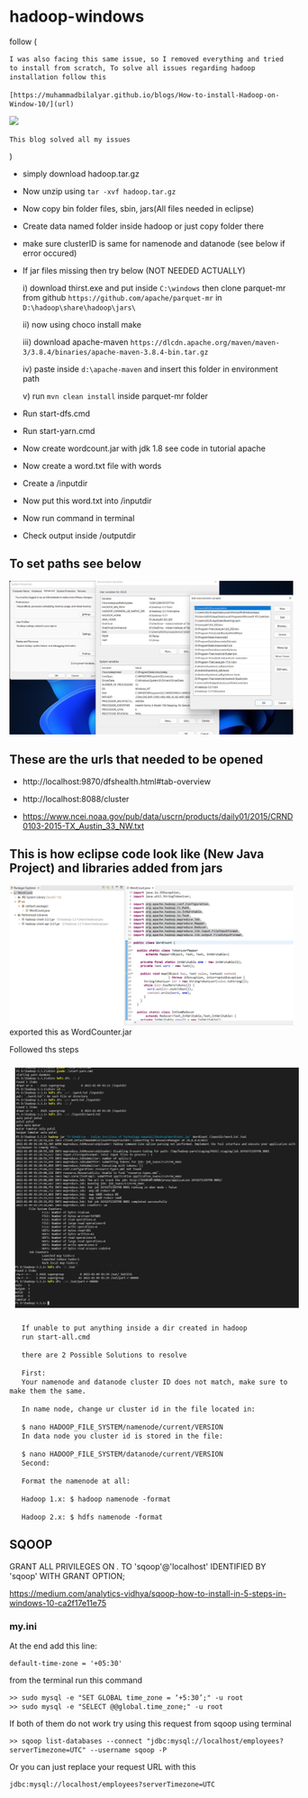 # hadoop-windows
  follow (
     
    I was also facing this same issue, so I removed everything and tried to install from scratch, To solve all issues regarding hadoop installation follow this

    [https://muhammadbilalyar.github.io/blogs/How-to-install-Hadoop-on-Window-10/](url)
  
  <img src="https://i.stack.imgur.com/rQVQi.png">

    This blog solved all my issues
   )
   
 - simply download hadoop.tar.gz 
 - Now unzip using `tar -xvf hadoop.tar.gz`
 - Now copy bin folder files, sbin, jars(All files needed in eclipse)
 - Create data named folder inside hadoop or just copy folder there
 - make sure clusterID is same for namenode and datanode (see below if error occured)
 - If jar files missing then try below (NOT NEEDED ACTUALLY)
  
     i) download thirst.exe and put inside `C:\windows` then clone parquet-mr from github `https://github.com/apache/parquet-mr` in `D:\hadoop\share\hadoop\jars\`

     ii) now using choco install make 

     iii) download apache-maven `https://dlcdn.apache.org/maven/maven-3/3.8.4/binaries/apache-maven-3.8.4-bin.tar.gz`

     iv) paste inside `d:\apache-maven` and insert this folder in environment path

     v) run `mvn clean install` inside parquet-mr folder 
 
 - Run start-dfs.cmd
 - Run start-yarn.cmd
 - Now create wordcount.jar with jdk 1.8 see code in tutorial apache 
 - Now create a word.txt file with words
 - Create a /inputdir
 - Now put this word.txt into /inputdir 
 - Now run command in terminal 
 - Check output inside /outputdir 

## To set paths see below

<img src="./img.png">

## These are the urls that needed to be opened 

 - http://localhost:9870/dfshealth.html#tab-overview

 - http://localhost:8088/cluster

 - https://www.ncei.noaa.gov/pub/data/uscrn/products/daily01/2015/CRND0103-2015-TX_Austin_33_NW.txt

## This is how eclipse code look like (New Java Project) and libraries added from jars
<img src="./java code.png"> exported this as WordCounter.jar

Followed ths steps


<img src="./terminal run hadoop wordcounter.png" width="1000px" height="auto" style="margin:10px;">


```
   If unable to put anything inside a dir created in hadoop
   run start-all.cmd
   
   there are 2 Possible Solutions to resolve

   First:
   Your namenode and datanode cluster ID does not match, make sure to make them the same.

   In name node, change ur cluster id in the file located in:

   $ nano HADOOP_FILE_SYSTEM/namenode/current/VERSION 
   In data node you cluster id is stored in the file:

   $ nano HADOOP_FILE_SYSTEM/datanode/current/VERSION
   Second:

   Format the namenode at all:

   Hadoop 1.x: $ hadoop namenode -format

   Hadoop 2.x: $ hdfs namenode -format
```

## SQOOP

GRANT ALL PRIVILEGES ON *.* TO 'sqoop'@'localhost' IDENTIFIED BY 'sqoop' WITH GRANT OPTION;

https://medium.com/analytics-vidhya/sqoop-how-to-install-in-5-steps-in-windows-10-ca2f17e11e75

### my.ini

At the end add this line:

    default-time-zone = '+05:30'

from the terminal run this command

    >> sudo mysql -e "SET GLOBAL time_zone = ‘+5:30’;" -u root
    >> sudo mysql -e "SELECT @@global.time_zone;" -u root

If both of them do not work try using this request from sqoop using terminal

    >> sqoop list-databases --connect "jdbc:mysql://localhost/employees?serverTimezone=UTC" --username sqoop -P

Or you can just replace your request URL with this

    jdbc:mysql://localhost/employees?serverTimezone=UTC


   
